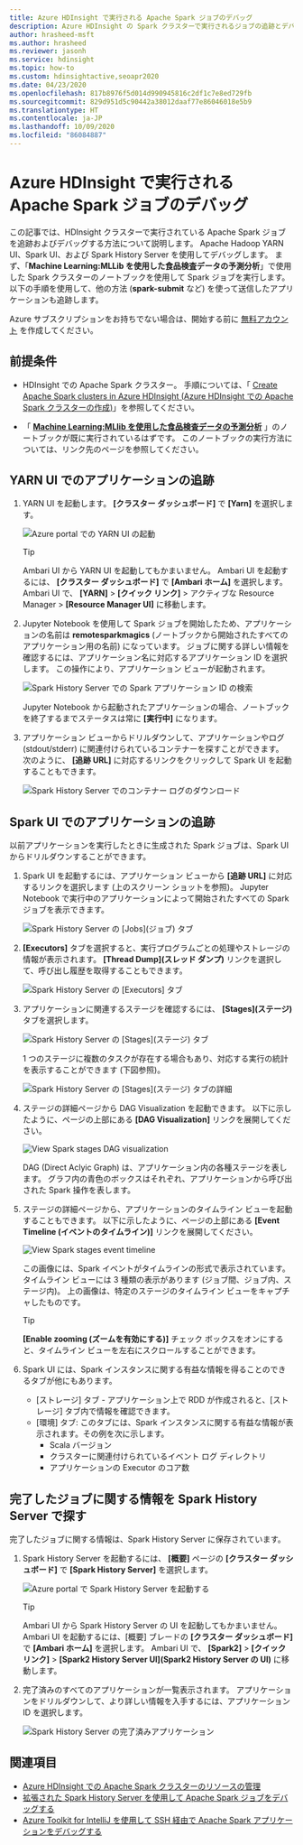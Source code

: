 ```yaml
---
title: Azure HDInsight で実行される Apache Spark ジョブのデバッグ
description: Azure HDInsight の Spark クラスターで実行されるジョブの追跡とデバッグには、YARN UI、Spark UI、Spark History Server を使用します。
author: hrasheed-msft
ms.author: hrasheed
ms.reviewer: jasonh
ms.service: hdinsight
ms.topic: how-to
ms.custom: hdinsightactive,seoapr2020
ms.date: 04/23/2020
ms.openlocfilehash: 817b8976f5d014d990945816c2df1c7e8ed729fb
ms.sourcegitcommit: 829d951d5c90442a38012daaf77e86046018e5b9
ms.translationtype: HT
ms.contentlocale: ja-JP
ms.lasthandoff: 10/09/2020
ms.locfileid: "86084887"
---
```

# <a name="debug-apache-spark-jobs-running-on-azure-hdinsight"></a>Azure HDInsight で実行される Apache Spark ジョブのデバッグ

この記事では、HDInsight クラスターで実行されている Apache Spark ジョブを追跡およびデバッグする方法について説明します。 Apache Hadoop YARN UI、Spark UI、および Spark History Server を使用してデバッグします。 まず、「**Machine Learning:MLLib を使用した食品検査データの予測分析**」で使用した Spark クラスターのノートブックを使用して Spark ジョブを実行します。 以下の手順を使用して、他の方法 (**spark-submit** など) を使って送信したアプリケーションも追跡します。

Azure サブスクリプションをお持ちでない場合は、開始する前に [無料アカウント](https://azure.microsoft.com/free/?WT.mc_id=A261C142F) を作成してください。

## <a name="prerequisites"></a>前提条件

* HDInsight での Apache Spark クラスター。 手順については、「 [Create Apache Spark clusters in Azure HDInsight (Azure HDInsight での Apache Spark クラスターの作成)](apache-spark-jupyter-spark-sql.md)」を参照してください。

* 「 **[Machine Learning:MLlib を使用した食品検査データの予測分析](apache-spark-machine-learning-mllib-ipython.md)** 」のノートブックが既に実行されているはずです。 このノートブックの実行方法については、リンク先のページを参照してください。  

## <a name="track-an-application-in-the-yarn-ui"></a>YARN UI でのアプリケーションの追跡

1. YARN UI を起動します。 **[クラスター ダッシュボード]** で **[Yarn]** を選択します。

    ![Azure portal での YARN UI の起動](./media/apache-spark-job-debugging/launch-apache-yarn-ui.png)

   > [!TIP]  
   > Ambari UI から YARN UI を起動してもかまいません。 Ambari UI を起動するには、 **[クラスター ダッシュボード]** で **[Ambari ホーム]** を選択します。 Ambari UI で、 **[YARN]**  >  **[クイック リンク]** > アクティブな Resource Manager > **[Resource Manager UI]** に移動します。

2. Jupyter Notebook を使用して Spark ジョブを開始したため、アプリケーションの名前は **remotesparkmagics** (ノートブックから開始されたすべてのアプリケーション用の名前) になっています。 ジョブに関する詳しい情報を確認するには、アプリケーション名に対応するアプリケーション ID を選択します。 この操作により、アプリケーション ビューが起動されます。

    ![Spark History Server での Spark アプリケーション ID の検索](./media/apache-spark-job-debugging/find-application-id1.png)

    Jupyter Notebook から起動されたアプリケーションの場合、ノートブックを終了するまでステータスは常に **[実行中]** になります。

3. アプリケーション ビューからドリルダウンして、アプリケーションやログ (stdout/stderr) に関連付けられているコンテナーを探すことができます。 次のように、 **[追跡 URL]** に対応するリンクをクリックして Spark UI を起動することもできます。

    ![Spark History Server でのコンテナー ログのダウンロード](./media/apache-spark-job-debugging/download-container-logs.png)

## <a name="track-an-application-in-the-spark-ui"></a>Spark UI でのアプリケーションの追跡

以前アプリケーションを実行したときに生成された Spark ジョブは、Spark UI からドリルダウンすることができます。

1. Spark UI を起動するには、アプリケーション ビューから **[追跡 URL]** に対応するリンクを選択します (上のスクリーン ショットを参照)。 Jupyter Notebook で実行中のアプリケーションによって開始されたすべての Spark ジョブを表示できます。

    ![Spark History Server の [Jobs]\(ジョブ\) タブ](./media/apache-spark-job-debugging/view-apache-spark-jobs.png)

2. **[Executors]** タブを選択すると、実行プログラムごとの処理やストレージの情報が表示されます。 **[Thread Dump]\(スレッド ダンプ\)** リンクを選択して、呼び出し履歴を取得することもできます。

    ![Spark History Server の [Executors] タブ](./media/apache-spark-job-debugging/view-spark-executors.png)

3. アプリケーションに関連するステージを確認するには、 **[Stages]\(ステージ\)** タブを選択します。

    ![Spark History Server の [Stages]\(ステージ\) タブ](./media/apache-spark-job-debugging/view-apache-spark-stages.png "View Spark stages")

    1 つのステージに複数のタスクが存在する場合もあり、対応する実行の統計を表示することができます (下図参照)。

    ![Spark History Server の [Stages]\(ステージ\) タブの詳細](./media/apache-spark-job-debugging/view-spark-stages-details.png "Spark ステージの詳細を表示する")

4. ステージの詳細ページから DAG Visualization を起動できます。 以下に示したように、ページの上部にある **[DAG Visualization]** リンクを展開してください。

    ![View Spark stages DAG visualization](./media/apache-spark-job-debugging/view-spark-stages-dag-visualization.png)

    DAG (Direct Aclyic Graph) は、アプリケーション内の各種ステージを表します。 グラフ内の青色のボックスはそれぞれ、アプリケーションから呼び出された Spark 操作を表します。

5. ステージの詳細ページから、アプリケーションのタイムライン ビューを起動することもできます。 以下に示したように、ページの上部にある **[Event Timeline (イベントのタイムライン)]** リンクを展開してください。

    ![View Spark stages event timeline](./media/apache-spark-job-debugging/view-spark-stages-event-timeline.png)

    この画像には、Spark イベントがタイムラインの形式で表示されています。 タイムライン ビューには 3 種類の表示があります (ジョブ間、ジョブ内、ステージ内)。 上の画像は、特定のステージのタイムライン ビューをキャプチャしたものです。

   > [!TIP]  
   > **[Enable zooming (ズームを有効にする)]** チェック ボックスをオンにすると、タイムライン ビューを左右にスクロールすることができます。

6. Spark UI には、Spark インスタンスに関する有益な情報を得ることのできるタブが他にもあります。

   * [ストレージ] タブ - アプリケーション上で RDD が作成されると、[ストレージ] タブ内で情報を確認できます。
   * [環境] タブ: このタブには、Spark インスタンスに関する有益な情報が表示されます。その例を次に示します。
     * Scala バージョン
     * クラスターに関連付けられているイベント ログ ディレクトリ
     * アプリケーションの Executor のコア数

## <a name="find-information-about-completed-jobs-using-the-spark-history-server"></a>完了したジョブに関する情報を Spark History Server で探す

完了したジョブに関する情報は、Spark History Server に保存されています。

1. Spark History Server を起動するには、 **[概要]** ページの **[クラスター ダッシュボード]** で **[Spark History Server]** を選択します。

    ![Azure portal で Spark History Server を起動する](./media/apache-spark-job-debugging/launch-spark-history-server.png "Spark History Server1 を起動する")

   > [!TIP]  
   > Ambari UI から Spark History Server の UI を起動してもかまいません。 Ambari UI を起動するには、[概要] ブレードの **[クラスター ダッシュボード]** で **[Ambari ホーム]** を選択します。 Ambari UI で、 **[Spark2]**  >  **[クイック リンク]**  >  **[Spark2 History Server UI]\(Spark2 History Server の UI\)** に移動します。

2. 完了済みのすべてのアプリケーションが一覧表示されます。 アプリケーションをドリルダウンして、より詳しい情報を入手するには、アプリケーション ID を選択します。

    ![Spark History Server の完了済みアプリケーション](./media/apache-spark-job-debugging/view-completed-applications.png "Spark History Server2 を起動する")

## <a name="see-also"></a>関連項目

* [Azure HDInsight での Apache Spark クラスターのリソースの管理](apache-spark-resource-manager.md)
* [拡張された Spark History Server を使用して Apache Spark ジョブをデバッグする](apache-azure-spark-history-server.md)
* [Azure Toolkit for IntelliJ を使用して SSH 経由で Apache Spark アプリケーションをデバッグする](apache-spark-intellij-tool-debug-remotely-through-ssh.md)
